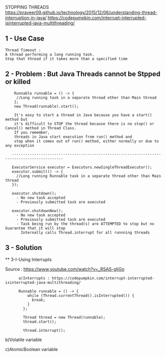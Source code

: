 

STOPPING THREADS
https://praveer09.github.io/technology/2015/12/06/understanding-thread-interruption-in-java/
https://codepumpkin.com/interrupt-interrupted-isinterrupted-java-multithreading/

## 1 - Use Case 

    Thread Timeout : 
    A thread performing a long running task.
    Stop that thread if it takes more than a specified time 


## 2 - Problem : But Java Threads cannot be Stpped or killed
 
        Runnable runnable = () -> {
         //Long running task in a separate thread other than Main thread
        };
        new Thread(runnable).start();

        It's easy to start a thread in Java because you have a start() method but 
        it's difficult to STOP the thread because there is no stop() or Cancel() method in Thread Class.
        If you remember, 
        threads in Java start execution from run() method and 
        stop when it comes out of run() method, either normally or due to any exception

       ---------------------------------------------------------------------------------------------

       ExecutorService executor = Executors.newSingleThreadExecutor();
       executor.submit(() -> {
         //Long running Runnable task in a separate thread other than Main thread
       });

       executor.shutdown();  
         - No new task accepted
         - Previously submitted task are executed 
         
       executor.shutdownNow();
         - No new task accepted
         - Previously submitted task are executed 
         - Task being run by the thread(s) are ATTEMPTED to stop but no Guarantee that it will stop 
           Internally calls Thread.interrupt for all runnning threads
           
           
         

## 3 - Solution 

  ** 3-I-Using Interrupts 

  Source : https://www.youtube.com/watch?v=_RSAS-gIjGo

          a)Interrupts : https://codepumpkin.com/interrupt-interrupted-isinterrupted-java-multithreading/

          Runnable runnable = () -> {
              while (Thread.currentThread().isInterrupted()) {
                break;
              }
            };

            Thread thread = new Thread(runnable);
            thread.start();

            thread.interrupt();
  
  b)Volatile variable
  
  c)AtomicBoolean variable

